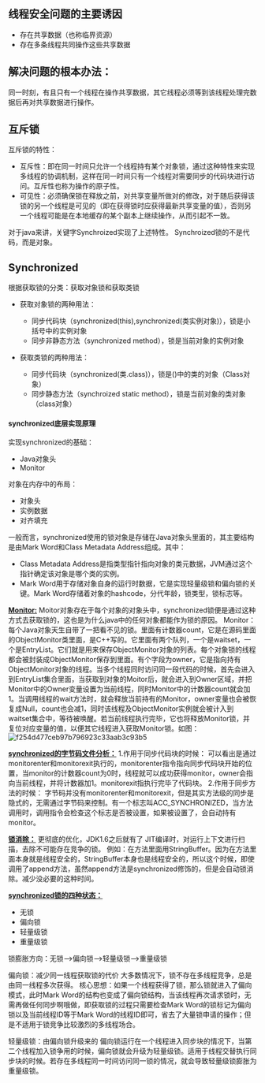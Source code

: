 ## 线程安全问题的主要诱因

* 存在共享数据（也称临界资源）
* 存在多条线程共同操作这些共享数据

## 解决问题的根本办法：
同一时刻，有且只有一个线程在操作共享数据，其它线程必须等到该线程处理完数据后再对共享数据进行操作。

## 互斥锁
互斥锁的特性：

* 互斥性：即在同一时间只允许一个线程持有某个对象锁，通过这种特性来实现多线程的协调机制，这样在同一时间只有一个线程对需要同步的代码块进行访问。互斥性也称为操作的原子性。
* 可见性：必须确保锁在释放之前，对共享变量所做对的修改，对于随后获得该锁的另一个线程是可见的（即在获得锁时应获得最新共享变量的值），否则另一个线程可能是在本地缓存的某个副本上继续操作，从而引起不一致。

对于java来讲，关键字Synchroized实现了上述特性。
Synchroized锁的不是代码，而是对象。

## Synchronized
根据获取锁的分类：获取对象锁和获取类锁

* 获取对象锁的两种用法：
    * 同步代码块（synchronized(this),synchronized(类实例对象)），锁是小括号中的实例对象
    * 同步非静态方法（synchronized method），锁是当前对象的实例对象

* 获取类锁的两种用法：
    * 同步代码块（synchronized(类.class)），锁是()中的类的对象（Class对象）
    * 同步静态方法（synchroized static method），锁是当前对象的类对象（class对象）


#### synchronized底层实现原理

实现synchronized的基础：

* Java对象头
* Monitor

对象在内存中的布局：

* 对象头
* 实例数据
* 对齐填充

一般而言，synchronized使用的锁对象是存储在Java对象头里面的，其主要结构是由Mark Word和Class Metadata Address组成。其中：

* Class Metadata Address是指类型指针指向对象的类元数据，JVM通过这个指针确定该对象是哪个类的实例。
* Mark Word用于存储对象自身的运行时数据，它是实现轻量级锁和偏向锁的关键。Mark Word存储着对象的hashcode，分代年龄，锁类型，锁标志等。

<u>**Monitor:**</u>
Moitor对象存在于每个对象的对象头中，synchronized锁便是通过这种方式去获取锁的，这也是为什么java中的任何对象都能作为锁的原因。
Monitor：每个Java对象天生自带了一把看不见的锁。里面有计数器count，它是在源码里面的ObjectMonitor类里面，是C++写的。它里面有两个队列，一个是waitset，一个是EntryList。它们就是用来保存ObjectMonitor对象的列表。每个对象锁的线程都会被封装成ObjectMonitor保存到里面。有个字段为owner，它是指向持有ObjectMonitor对象的线程。当多个线程同时访问同一段代码的时候，首先会进入到EntryList集合里面，当获取到对象的Moitor后，就会进入到Owner区域，并把Monitor中的Owner变量设置为当前线程，同时Monitor中的计数器count就会加1。当调用线程的wait方法时，就会释放当前持有的Monitor，owner变量也会被恢复成Null，count也会减1，同时该线程及ObjectMonitor实例就会被计入到waitset集合中，等待被唤醒。若当前线程执行完毕，它也将释放Monitor锁，并复位对应变量的值，以便其它线程进入获取Monitor锁。如图：
![f254d477ceb97b796923c33aab3c93b5](synchronized.resources/81364F9B-3777-4F75-9668-0F970AEC4D81.png)

<u>**synchronized的字节码文件分析：**</u>
1.作用于同步代码块的时候：
    可以看出是通过monitorenter和monitorexit执行的，monitorenter指令指向同步代码块开始的位置，当monitor的计数器count为0时，线程就可以成功获得monitor，owner会指向当前线程，并将计数器加1。monitorexit指执行完毕了代码块。
2.作用于同步方法的时候：
    字节码并没有monitorenter和monitorexit，但是其实方法级的同步是隐式的，无需通过字节码来控制。有一个标志叫ACC_SYNCHRONIZED，当方法调用时，调用指令会检查这个标志是否被设置，如果被设置了，会自动持有monitor。
    
<u>**锁消除：**</u>
更彻底的优化，JDK1.6之后就有了
JIT编译时，对运行上下文进行扫描，去除不可能存在竞争的锁。
例如：在方法里面用StringBuffer。因为在方法里面本身就是线程安全的，StringBuffer本身也是线程安全的，所以这个时候，即使调用了append方法，虽然append方法是synchronized修饰的，但是会自动锁消除。减少没必要的这种时间。

<u>**synchronized锁的四种状态：**</u>
* 无锁
* 偏向锁
* 轻量级锁
* 重量级锁

锁膨胀方向：无锁-->偏向锁-->轻量级锁-->重量级锁

偏向锁：减少同一线程获取锁的代价
大多数情况下，锁不存在多线程竞争，总是由同一线程多次获得。
核心思想：如果一个线程获得了锁，那么锁就进入了偏向模式，此时Mark Word的结构也变成了偏向锁结构，当该线程再次请求锁时，无需再做任何同步啊哦做，即获取锁的过程只需要检查Mark Word的锁标记为偏向锁以及当前线程ID等于Mark Word的线程ID即可，省去了大量锁申请的操作；但是不适用于锁竞争比较激烈的多线程场合。

轻量级锁：由偏向锁升级来的
偏向锁运行在一个线程进入同步块的情况下，当第二个线程加入锁争用的时候，偏向锁就会升级为轻量级锁。适用于线程交替执行同步块的时候。若存在多线程同一时间访问同一锁的情况，就会导致轻量级锁膨胀为重量级锁。




